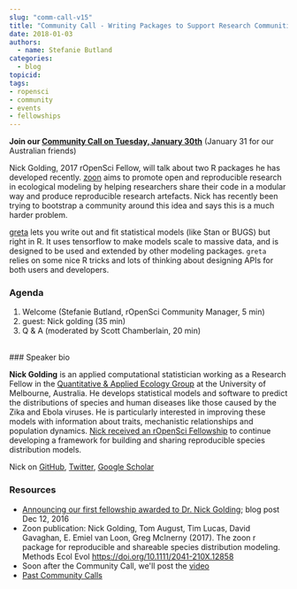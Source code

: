 ```yaml
---
slug: "comm-call-v15"
title: "Community Call - Writing Packages to Support Research Communities - zoon & greta"
date: 2018-01-03
authors:
  - name: Stefanie Butland
categories:
  - blog
topicid:
tags:
- ropensci
- community
- events
- fellowships
---
```


**Join our [Community Call on Tuesday, January 30th](http://communitycalls.ropensci.org/)** (January 31 for our Australian friends)

Nick Golding, 2017 rOpenSci Fellow, will talk about two R packages he has developed recently. [zoon](https://github.com/zoonproject/zoon) aims to promote open and reproducible research in ecological modeling by helping researchers share their code in a modular way and produce reproducible research artefacts. Nick has recently been trying to bootstrap a community around this idea and says this is a much harder problem.

[greta](https://github.com/goldingn/greta) lets you write out and fit statistical models (like Stan or BUGS) but right in R. It uses tensorflow to make models scale to massive data, and is designed to be used and extended by other modeling packages. `greta` relies on some nice R tricks and lots of thinking about designing APIs for both users and developers.

### Agenda

1. Welcome (Stefanie Butland, rOpenSci Community Manager, 5 min)
2. guest: Nick golding (35 min)
3. Q & A (moderated by Scott Chamberlain, 20 min)

</br>
### Speaker bio

**Nick Golding** is an applied computational statistician working as a Research Fellow in the [Quantitative & Applied Ecology Group](https://qaeco.com/) at the University of Melbourne, Australia. He develops statistical models and software to predict the distributions of species and human diseases like those caused by the Zika and Ebola viruses. He is particularly interested in improving these models with information about traits, mechanistic relationships and population dynamics. [Nick received an rOpenSci Fellowship](https://ropensci.org/blog/2016/12/12/ropensci-fellowship-zoon/) to continue developing a framework for building and sharing reproducible species distribution models.

Nick on [GitHub](https://github.com/goldingn), [Twitter](https://twitter.com/_nickgolding_), [Google Scholar](https://scholar.google.co.uk/citations?user=peoal7wAAAAJ&hl)

### Resources

- [Announcing our first fellowship awarded to Dr. Nick Golding](https://ropensci.org/blog/2016/12/12/ropensci-fellowship-zoon/); blog post Dec 12, 2016
- Zoon publication: Nick Golding, Tom August, Tim Lucas, David Gavaghan, E. Emiel van Loon, Greg McInerny (2017). The zoon r package for reproducible and shareable species distribution modeling. Methods Ecol Evol https://doi.org/10.1111/2041-210X.12858
- Soon after the Community Call, we'll post the [video](https://vimeo.com/ropensci/videos)
- [Past Community Calls](http://communitycalls.ropensci.org/)
